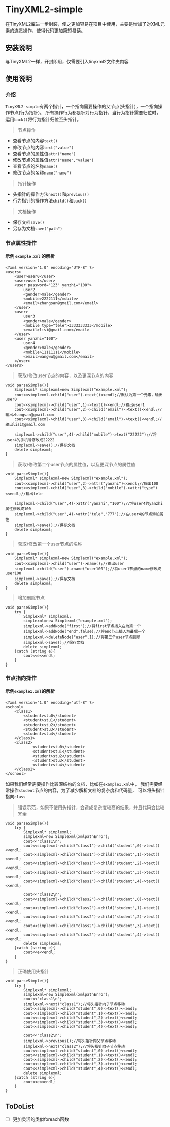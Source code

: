 # TinyXML2-simple
在TinyXML2库进一步封装，使之更加容易在项目中使用，主要是增加了对XML元素的连贯操作，使得代码更加简短易读。
## 安装说明
与TinyXML2一样，开封即用，仅需要引入tinyxml2文件夹内容
## 使用说明
### 介绍
`TinyXML2-simple`有两个指针，一个指向需要操作的父节点(头指针)，一个指向操作节点(行为指针)。
所有操作行为都是针对行为指针，当行为指针需要归位时，运用`back()`将行为指针归位至头指针。
> 节点操作
+ 查看节点的内容`text()`
+ 修改节点的内容`text("value")`
+ 查看节点的属性值`attr("name")`
+ 修改节点的属性值`attr("name","value")`
+ 查看节点的名称`name()`
+ 修改节点的名称`name("name")`
> 指针操作
+ 头指针的操作方法`next()`和`previous()`
+ 行为指针的操作方法`child()`和`back()`
> 文档操作
+ 保存文档`save()`
+ 另存为文档`save("path")`

### 节点属性操作
#### 示例 `example.xml` 的解析
```
<?xml version="1.0" encoding="UTF-8" ?>
<users>
    <user>user0</user>
    <user>user1</user>
    <user password="123" yanzhi="100">
        user2
        <gender>male</gender>
        <mobile>2222111</mobile>
        <email>zhangsan@gmail.com</email>
    </user>
    <user>
        user3
        <gender>male</gender>
        <mobile type="tele">3333333333</mobile>
        <email>lisi@gmail.com</email>
    </user>
    <user yanzhi="100">
        user4
        <gender>male</gender>
        <mobile>11111111</mobile>
        <email>wangwu@gmail.com</email>
    </user>
</users>
```
> 获取/修改user节点的内容，以及更深节点的内容
```
void parseSimple(){
    Simplexml* simplexml=new Simplexml("example.xml");
    cout<<simplexml->child("user")->text()<<endl;//默认为第一个元素，输出user0
    cout<<simplexml->child("user",1)->text()<<endl;//输出user1
    cout<<simplexml->child("user",2)->child("email")->text()<<endl;//输出zhangsan@gmail.com
    cout<<simplexml->child("user",3)->child("email")->text()<<endl;//输出lisi@gmail.com
    
    simplexml->child("user",4)->child("mobile")->text("22222");//将user4的手机号修改成22222
    simplexml->save();//保存文档
    delete simplexml;
}
```
> 获取/修改第二个user节点的属性值，以及更深节点的属性值
```
void parseSimple(){
    Simplexml* simplexml=new Simplexml("example.xml");
    cout<<simplexml->child("user",2)->attr("yanzhi")<<endl;//输出100
    cout<<simplexml->child("user",3)->child("mobile")->attr("type")<<endl;//输出tele

    simplexml->child("user",4)->attr("yanzhi","100");//将user4的yanzhi属性修改成100
    simplexml->child("user",4)->attr("tele","777");//在user4的节点添加属性
    simplexml->save();//保存文档
    delete simplexml;
}
```
> 获取/修改第一个user节点的名称
```
void parseSimple(){
    Simplexml* simplexml=new Simplexml("example.xml");
    cout<<simplexml->child("user")->name();//输出user
    simplexml->child("user")->name("user100");//将user1节点的name修改成user100
    simplexml->save();//保存文档
    delete simplexml;
}
```
> 增加删除节点
```
void parseSimple(){
    try {
        Simplexml* simplexml;
        simplexml=new Simplexml("example.xml");
        simplexml->addNode("first");//将first节点插入在为第一个
        simplexml->addNode("end",false);//将end节点插入为最后一个
        simplexml->deleteNode("user",1);//将第二个user节点删除
        simplexml->save();//保存文档
        delete simplexml;
    }catch (string e){
        cout<<e<<endl;
    }
}
```
### 节点指向操作
#### 示例`example1.xml`的解析
```
<?xml version="1.0" encoding="utf-8" ?>
<school>
    <class1>
        <student>stu0</student>
        <student>stu1</student>
        <student>stu2</student>
        <student>stu3</student>
        <student>stu4</student>
    </class1>
    <class2>
            <student>stu0</student>
            <student>stu1</student>
            <student>stu2</student>
            <student>stu3</student>
            <student>stu4</student>
    </class2>
</school>
```
如果我们经常需要操作比较深结构的文档，比如在`example1.xml`中，
我们需要经常操作`student`节点的内容，为了减少解析文档的复杂度和代码量，
可以将头指针指向`class`
> 错误示范，如果不使用头指针，会造成复杂度较高的结果，并且代码会比较冗余
```
void parseSimple(){
    try {
        Simplexml* simplexml;
        simplexml=new Simplexml(xmlpathError);
        cout<<"class1\n";
        cout<<simplexml->child("class1")->child("student",0)->text()<<endl;
        cout<<simplexml->child("class1")->child("student",1)->text()<<endl;
        cout<<simplexml->child("class1")->child("student",2)->text()<<endl;
        cout<<simplexml->child("class1")->child("student",3)->text()<<endl;
        cout<<simplexml->child("class1")->child("student",4)->text()<<endl;

        cout<<"class2\n";
        cout<<simplexml->child("class2")->child("student",0)->text()<<endl;
        cout<<simplexml->child("class2")->child("student",1)->text()<<endl;
        cout<<simplexml->child("class2")->child("student",2)->text()<<endl;
        cout<<simplexml->child("class2")->child("student",3)->text()<<endl;
        cout<<simplexml->child("class2")->child("student",4)->text()<<endl;
        delete simplexml;
    }catch (string e){
        cout<<e<<endl;
    }
}
```
> 正确使用头指针
```
void parseSimple(){
    try {
        Simplexml* simplexml;
        simplexml=new Simplexml(xmlpathError);
        cout<<"class1\n";
        simplexml->next("class1");//将头指针向子节点移动
        cout<<simplexml->child("student",0)->text()<<endl;
        cout<<simplexml->child("student",1)->text()<<endl;
        cout<<simplexml->child("student",2)->text()<<endl;
        cout<<simplexml->child("student",3)->text()<<endl;
        cout<<simplexml->child("student",4)->text()<<endl;

        cout<<"class2\n";
        simplexml->previous();//将头指针向父节点移动
        simplexml->next("class2");//将头指针向子节点移动
        cout<<simplexml->child("student",0)->text()<<endl;
        cout<<simplexml->child("student",1)->text()<<endl;
        cout<<simplexml->child("student",2)->text()<<endl;
        cout<<simplexml->child("student",3)->text()<<endl;
        cout<<simplexml->child("student",4)->text()<<endl;
        delete simplexml;
    }catch (string e){
        cout<<e<<endl;
    }
}
```

## ToDoList
- [ ] 更加灵活的类似foreach函数